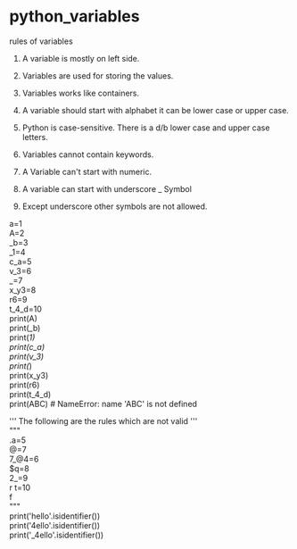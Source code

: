 # python_variables
rules of variables

1) A variable is mostly on left side.

2) Variables are used for storing the values.

3) Variables works like containers.

4) A variable should start with alphabet
   it can be lower case or upper case.

5) Python is case-sensitive.
   There is a d/b lower case and upper case letters.

6) Variables cannot contain keywords.

7) A Variable can't start with numeric.

8) A variable can start with underscore _ Symbol

9) Except underscore other symbols are not allowed.

a=1<br>
A=2<br>
_b=3<br>
_1=4<br>
c_a=5<br>
v_3=6<br>
_=7<br>
x_y3=8<br>
r6=9<br>
t_4_d=10<br> 
print(A)<br>
print(_b)<br>
print(_1) <br>
print(c_a)<br>
print(v_3)<br>
print(_)<br>
print(x_y3)<br>
print(r6)<br>
print(t_4_d)<br>
print(ABC) # NameError: name 'ABC' is not defined <br>

''' The following are the rules which are not valid ''' <br>
"""<br>
.a=5<br>
@=7<br>
7_@4=6<br>
$q=8<br>
2_=9<br>
r t=10<br>
f <br>
""" <br>
print('hello'.isidentifier())<br>
print('4ello'.isidentifier())<br>
print('_4ello'.isidentifier())

